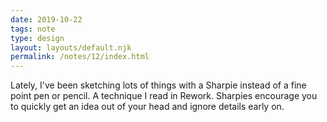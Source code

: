 ```yaml
---
date: 2019-10-22
tags: note
type: design
layout: layouts/default.njk
permalink: /notes/12/index.html
---
```


Lately, I've been sketching lots of things with a Sharpie instead of a fine point pen or pencil. A technique I read in Rework. Sharpies encourage you to quickly get an idea out of your head and ignore details early on.
